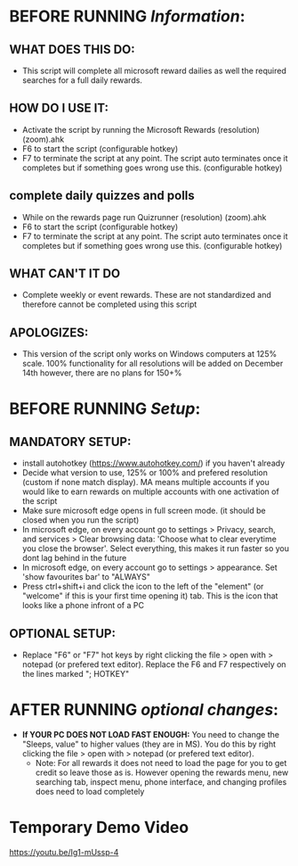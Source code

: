 # BEFORE RUNNING *Information*:
## WHAT DOES THIS DO: 
- This script will complete all microsoft reward dailies as well the required searches for a full daily rewards.
## **HOW DO I USE IT**: 
- Activate the script by running the Microsoft Rewards (resolution) (zoom).ahk
- F6 to start the script (configurable hotkey)
- F7 to terminate the script at any point. The script auto terminates once it completes but if something goes wrong use this. (configurable hotkey)
## complete daily quizzes and polls ##
- While on the rewards page run Quizrunner (resolution) (zoom).ahk
- F6 to start the script (configurable hotkey)
- F7 to terminate the script at any point. The script auto terminates once it completes but if something goes wrong use this. (configurable hotkey)
## WHAT CAN'T IT DO
- Complete weekly or event rewards. These are not standardized and therefore cannot be completed using this script
## APOLOGIZES:
- This version of the script only works on Windows computers at 125% scale. 100% functionality for all resolutions will be added on December 14th however, there are no plans for 150+%
# BEFORE RUNNING *Setup*:
## **MANDATORY** SETUP: 
- install autohotkey (https://www.autohotkey.com/) if you haven't already    
- Decide what version to use, 125% or 100% and prefered resolution (custom if none match display).  MA means multiple accounts if you would like to earn rewards on multiple accounts with one activation of the script
- Make sure microsoft edge opens in full screen mode. (it should be closed when you run the script)
- In microsoft edge, on every account go to settings > Privacy, search, and services > Clear browsing data: 'Choose what to clear everytime you close the browser'. Select everything, this makes it run faster so you dont lag behind in the future
- In microsoft edge, on every account go to settings > appearance. Set 'show favourites bar' to "ALWAYS"
- Press ctrl+shift+i and click the icon to the left of the "element" (or "welcome" if this is your first time opening it) tab. This is the icon that looks like a phone infront of a PC
## OPTIONAL SETUP:
- Replace "F6" or "F7" hot keys by right clicking the file > open with > notepad (or prefered text editor). Replace the F6 and F7 respectively on the lines marked "; HOTKEY"
# AFTER RUNNING *optional changes*:
- **If YOUR PC DOES NOT LOAD FAST ENOUGH:** You need to change the "Sleeps, value" to higher values (they are in MS). You do this by right clicking the file > open with > notepad (or prefered text editor). 
  -  Note: For all rewards it does not need to load the page for you to get credit so leave those as is. However opening the rewards menu, new searching tab, inspect menu, phone interface, and changing profiles does need to load completely

# Temporary Demo Video
https://youtu.be/Ig1-mUssp-4
